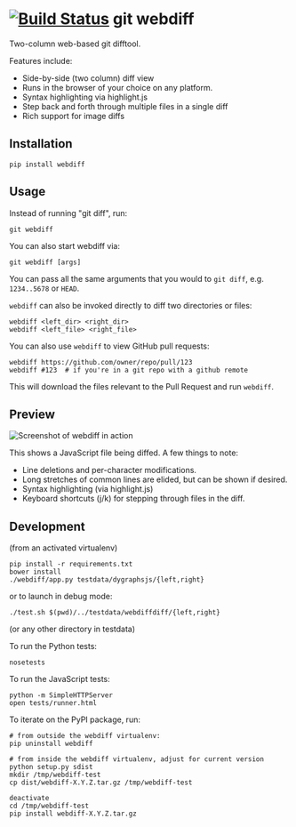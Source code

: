 [![Build Status](https://travis-ci.org/danvk/webdiff.svg?branch=master)](https://travis-ci.org/danvk/webdiff)
git webdiff
===========

Two-column web-based git difftool.

Features include:
* Side-by-side (two column) diff view
* Runs in the browser of your choice on any platform.
* Syntax highlighting via highlight.js
* Step back and forth through multiple files in a single diff
* Rich support for image diffs

Installation
------------

    pip install webdiff

Usage
-----

Instead of running "git diff", run:

    git webdiff

You can also start webdiff via:

    git webdiff [args]

You can pass all the same arguments that you would to `git diff`, e.g.
`1234..5678` or `HEAD`.

`webdiff` can also be invoked directly to diff two directories or files:

    webdiff <left_dir> <right_dir>
    webdiff <left_file> <right_file>

You can also use `webdiff` to view GitHub pull requests:

    webdiff https://github.com/owner/repo/pull/123
    webdiff #123  # if you're in a git repo with a github remote

This will download the files relevant to the Pull Request and run `webdiff`.

Preview
----------

![Screenshot of webdiff in action](http://www.danvk.org/webdiff.png)

This shows a JavaScript file being diffed. A few things to note:
* Line deletions and per-character modifications.
* Long stretches of common lines are elided, but can be shown if desired.
* Syntax highlighting (via highlight.js)
* Keyboard shortcuts (j/k) for stepping through files in the diff.

Development
-----------

(from an activated virtualenv)

    pip install -r requirements.txt
    bower install
    ./webdiff/app.py testdata/dygraphsjs/{left,right}

or to launch in debug mode:

    ./test.sh $(pwd)/../testdata/webdiffdiff/{left,right}

(or any other directory in testdata)

To run the Python tests:

    nosetests

To run the JavaScript tests:

    python -m SimpleHTTPServer
    open tests/runner.html

To iterate on the PyPI package, run:

    # from outside the webdiff virtualenv:
    pip uninstall webdiff

    # from inside the webdiff virtualenv, adjust for current version
    python setup.py sdist
    mkdir /tmp/webdiff-test
    cp dist/webdiff-X.Y.Z.tar.gz /tmp/webdiff-test

    deactivate
    cd /tmp/webdiff-test
    pip install webdiff-X.Y.Z.tar.gz
